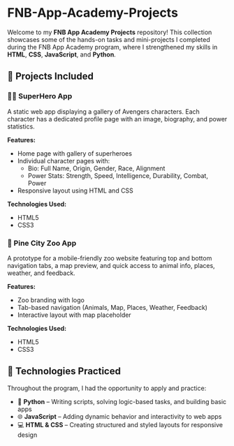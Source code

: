 # FNB-App-Academy-Projects

Welcome to my **FNB App Academy Projects** repository! This collection showcases some of the hands-on tasks and mini-projects I completed during the FNB App Academy program,
where I strengthened my skills in **HTML**, **CSS**, **JavaScript**, and **Python**.

## 📁 Projects Included

### 🦸‍♂️ SuperHero App

A static web app displaying a gallery of Avengers characters. Each character has a dedicated profile page with an image, biography, and power statistics.

**Features:**
- Home page with gallery of superheroes
- Individual character pages with:
  - Bio: Full Name, Origin, Gender, Race, Alignment
  - Power Stats: Strength, Speed, Intelligence, Durability, Combat, Power
- Responsive layout using HTML and CSS

**Technologies Used:**
- HTML5
- CSS3


### 🐾 Pine City Zoo App

A prototype for a mobile-friendly zoo website featuring top and bottom navigation tabs, a map preview, and quick access to animal info, places, weather, and feedback.

**Features:**
- Zoo branding with logo
- Tab-based navigation (Animals, Map, Places, Weather, Feedback)
- Interactive layout with map placeholder

**Technologies Used:**
- HTML5
- CSS3

## 🧠 Technologies Practiced

Throughout the program, I had the opportunity to apply and practice:
- 🐍 **Python** – Writing scripts, solving logic-based tasks, and building basic apps
- 🌐 **JavaScript** – Adding dynamic behavior and interactivity to web apps
- 💻 **HTML & CSS** – Creating structured and styled layouts for responsive design
